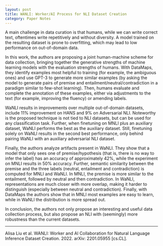 ```yaml
---
layout: post
title: WANLI: Worker/AI Process for NLI Dataset Creation
category: Paper Notes
---
```


A main challenge in data curation is that humans, while we can write correct text, oftentimes write repetitively and without diversity. A model trained on the resulting dataset is prone to overfitting, which may lead to low performance on out-of-domain data.

In this work, the authors are proposing a joint human-machine scheme for data collection, bringing together the generative strengths of machine learning models with the evaluation strengths of humans. With DataMaps, they identify examples most helpful to training (for example, the ambiguous ones) and use GPT-3 to generate more similar examples (by asking the model to generate pairs of premise and entailment/neutral/contradiction in a paradigm similar to few-shot learning). Then, humans evaluate and complete the annotation of these examples, either via adjustments to the text (for example, improving the fluency) or amending labels.

WaNLI results in improvements over multiple out-of-domain datasets, include 11% improvement on HANS and 9% on Adversarial NLI. Noteworthy is the proposed technique is not tied to NLI datasets, but can be used for any classification task. Further, when finetuning on MNLI plus an auxiliary dataset, WaNLI performs the best as the auxiliary dataset. Still, finetuning solely on WaNLI results in the second best performance, only behind pairing WaNLI with an auxiliary adversarial NLI dataset.

Finally, the authors analyze artifacts present in WaNLI. They show that a model that only sees one of premise/hypothesis (that is, there is no way to infer the label) has an accuracy of approximately 42%, while the experiment on MNLI results in 50% accuracy. Further, semantic similarity between the premise and the three labels (neutral, entailment and contradiction) is computed for MNLI and WaNLI. In MNLI, the premise is more similar to the entailment, followed by neutral and then contradiction. In WaNLI, representations are much closer with more overlap, making it harder to distinguish (especially between neutral and contradiction). Finally, with DataMaps the authors show that in MNLI most examples are easy to learn, while in WaNLI the distribution is more spread out.

In conclusion, the authors not only propose an interesting and useful data collection process, but also propose an NLI with (seemingly) more robustness than the current datasets.

---
Alisa Liu et al. WANLI: Worker and AI Collaboration for Natural Language Inference Dataset Creation. 2022. arXiv: 2201.05955 [cs.CL].
